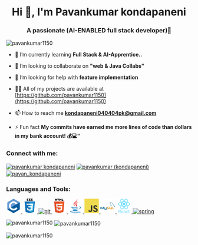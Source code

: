 <h1 align="center">Hi 👋, I'm Pavankumar kondapaneni</h1>
<h3 align="center">A passionate (AI-ENABLED full stack developer)🙂</h3>

<p align="left"> <img src="https://komarev.com/ghpvc/?username=pavankumar1150&label=Profile%20views&color=0e75b6&style=flat" alt="pavankumar1150" /> </p>

* 🌱 I’m currently learning **Full Stack & AI-Apprentice..**

* 👯 I’m looking to collaborate on **"web & Java Collabs"**

* 🤝 I’m looking for help with **feature implementation**

* 👨‍💻 All of my projects are available at [https://github.com/pavankumar1150](https://github.com/pavankumar1150)

* 📫 How to reach me **kondapaneni040404pk@gmail.com**

* ⚡ Fun fact **My commits have earned me more lines of code than dollars in my bank account! 💰💻"**

<h3 align="left">Connect with me:</h3>
<p align="left">
<a href="https://twitter.com/pavankumar kondapaneni" target="blank"><img align="center" src="https://raw.githubusercontent.com/rahuldkjain/github-profile-readme-generator/master/src/images/icons/Social/twitter.svg" alt="pavankumar kondapaneni" height="30" width="40" /></a>
<a href="https://linkedin.com/in/pavankumar (kondapaneni)" target="blank"><img align="center" src="https://raw.githubusercontent.com/rahuldkjain/github-profile-readme-generator/master/src/images/icons/Social/linked-in-alt.svg" alt="pavankumar (kondapaneni)" height="30" width="40" /></a>
<a href="https://instagram.com/pavan_kondapaneni" target="blank"><img align="center" src="https://raw.githubusercontent.com/rahuldkjain/github-profile-readme-generator/master/src/images/icons/Social/instagram.svg" alt="pavan_kondapaneni" height="30" width="40" /></a>
</p>

<h3 align="left">Languages and Tools:</h3>
<p align="left"> <a href="https://www.cprogramming.com/" target="_blank" rel="noreferrer"> <img src="https://raw.githubusercontent.com/devicons/devicon/master/icons/c/c-original.svg" alt="c" width="40" height="40"/> </a> <a href="https://www.w3schools.com/css/" target="_blank" rel="noreferrer"> <img src="https://raw.githubusercontent.com/devicons/devicon/master/icons/css3/css3-original-wordmark.svg" alt="css3" width="40" height="40"/> </a> <a href="https://git-scm.com/" target="_blank" rel="noreferrer"> <img src="https://www.vectorlogo.zone/logos/git-scm/git-scm-icon.svg" alt="git" width="40" height="40"/> </a> <a href="https://www.w3.org/html/" target="_blank" rel="noreferrer"> <img src="https://raw.githubusercontent.com/devicons/devicon/master/icons/html5/html5-original-wordmark.svg" alt="html5" width="40" height="40"/> </a> <a href="https://www.java.com" target="_blank" rel="noreferrer"> <img src="https://raw.githubusercontent.com/devicons/devicon/master/icons/java/java-original.svg" alt="java" width="40" height="40"/> </a> <a href="https://developer.mozilla.org/en-US/docs/Web/JavaScript" target="_blank" rel="noreferrer"> <img src="https://raw.githubusercontent.com/devicons/devicon/master/icons/javascript/javascript-original.svg" alt="javascript" width="40" height="40"/> </a> <a href="https://www.mysql.com/" target="_blank" rel="noreferrer"> <img src="https://raw.githubusercontent.com/devicons/devicon/master/icons/mysql/mysql-original-wordmark.svg" alt="mysql" width="40" height="40"/> </a> <a href="https://reactjs.org/" target="_blank" rel="noreferrer"> <img src="https://raw.githubusercontent.com/devicons/devicon/master/icons/react/react-original-wordmark.svg" alt="react" width="40" height="40"/> </a> <a href="https://spring.io/" target="_blank" rel="noreferrer"> <img src="https://www.vectorlogo.zone/logos/springio/springio-icon.svg" alt="spring" width="40" height="40"/> </a> </p>

<p><img align="left" src="https://github-readme-stats.vercel.app/api/top-langs?username=pavankumar1150&show_icons=true&locale=en&layout=compact" alt="pavankumar1150" /></p>

<p>&nbsp;<img align="center" src="https://github-readme-stats.vercel.app/api?username=pavankumar1150&show_icons=true&locale=en" alt="pavankumar1150" /></p>

<p><img align="center" src="https://github-readme-streak-stats.herokuapp.com/?user=pavankumar1150&" alt="pavankumar1150" /></p>

